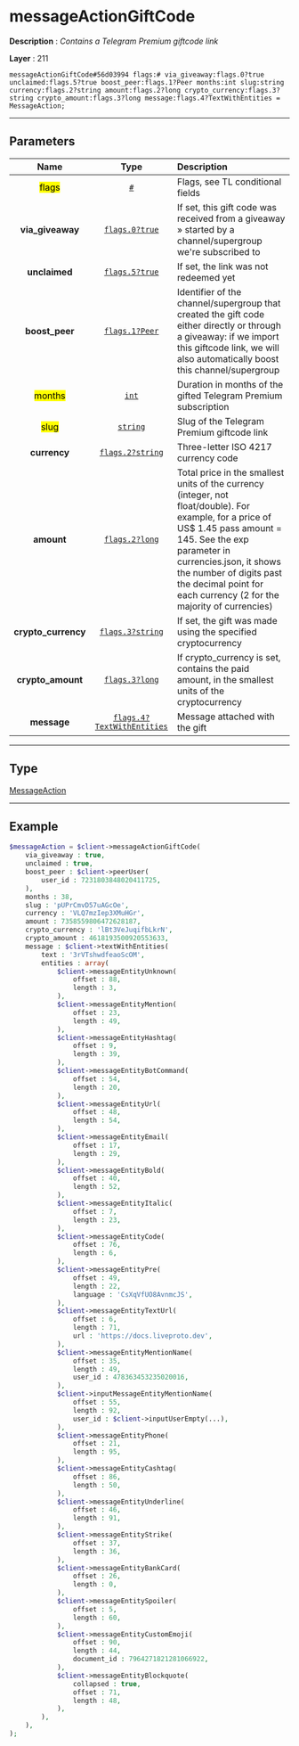 # messageActionGiftCode

**Description** : *Contains a Telegram Premium giftcode link*

**Layer** : 211

```tl
messageActionGiftCode#56d03994 flags:# via_giveaway:flags.0?true unclaimed:flags.5?true boost_peer:flags.1?Peer months:int slug:string currency:flags.2?string amount:flags.2?long crypto_currency:flags.3?string crypto_amount:flags.3?long message:flags.4?TextWithEntities = MessageAction;
```

---

## Parameters

| Name | Type | Description |
| :---: | :---: | :--- |
| <mark>flags</mark> | [`#`](type/#) | Flags, see TL conditional fields |
| **via_giveaway** | [`flags.0?true`](type/true) | If set, this gift code was received from a giveaway » started by a channel/supergroup we're subscribed to |
| **unclaimed** | [`flags.5?true`](type/true) | If set, the link was not redeemed yet |
| **boost_peer** | [`flags.1?Peer`](type/Peer) | Identifier of the channel/supergroup that created the gift code either directly or through a giveaway: if we import this giftcode link, we will also automatically boost this channel/supergroup |
| <mark>months</mark> | [`int`](type/int) | Duration in months of the gifted Telegram Premium subscription |
| <mark>slug</mark> | [`string`](type/string) | Slug of the Telegram Premium giftcode link |
| **currency** | [`flags.2?string`](type/string) | Three-letter ISO 4217 currency code |
| **amount** | [`flags.2?long`](type/long) | Total price in the smallest units of the currency (integer, not float/double). For example, for a price of US$ 1.45 pass amount = 145. See the exp parameter in currencies.json, it shows the number of digits past the decimal point for each currency (2 for the majority of currencies) |
| **crypto_currency** | [`flags.3?string`](type/string) | If set, the gift was made using the specified cryptocurrency |
| **crypto_amount** | [`flags.3?long`](type/long) | If crypto_currency is set, contains the paid amount, in the smallest units of the cryptocurrency |
| **message** | [`flags.4?TextWithEntities`](type/TextWithEntities) | Message attached with the gift |

---

## Type

[MessageAction](type/MessageAction)

---

## Example

```php
$messageAction = $client->messageActionGiftCode(
	via_giveaway : true,
	unclaimed : true,
	boost_peer : $client->peerUser(
		user_id : 7231803848020411725,
	),
	months : 38,
	slug : 'pUPrCmvD57uAGcOe',
	currency : 'VLQ7mzIep3XMuHGr',
	amount : 7358559806472628187,
	crypto_currency : 'lBt3VeJuqifbLkrN',
	crypto_amount : 4618193500920553633,
	message : $client->textWithEntities(
		text : '3rVTshwdfeaoScOM',
		entities : array(
			$client->messageEntityUnknown(
				offset : 88,
				length : 3,
			),
			$client->messageEntityMention(
				offset : 23,
				length : 49,
			),
			$client->messageEntityHashtag(
				offset : 9,
				length : 39,
			),
			$client->messageEntityBotCommand(
				offset : 54,
				length : 20,
			),
			$client->messageEntityUrl(
				offset : 48,
				length : 54,
			),
			$client->messageEntityEmail(
				offset : 17,
				length : 29,
			),
			$client->messageEntityBold(
				offset : 40,
				length : 52,
			),
			$client->messageEntityItalic(
				offset : 7,
				length : 23,
			),
			$client->messageEntityCode(
				offset : 76,
				length : 6,
			),
			$client->messageEntityPre(
				offset : 49,
				length : 22,
				language : 'CsXqVfUO8AvnmcJS',
			),
			$client->messageEntityTextUrl(
				offset : 6,
				length : 71,
				url : 'https://docs.liveproto.dev',
			),
			$client->messageEntityMentionName(
				offset : 35,
				length : 49,
				user_id : 478363453235020016,
			),
			$client->inputMessageEntityMentionName(
				offset : 55,
				length : 92,
				user_id : $client->inputUserEmpty(...),
			),
			$client->messageEntityPhone(
				offset : 21,
				length : 95,
			),
			$client->messageEntityCashtag(
				offset : 86,
				length : 50,
			),
			$client->messageEntityUnderline(
				offset : 46,
				length : 91,
			),
			$client->messageEntityStrike(
				offset : 37,
				length : 36,
			),
			$client->messageEntityBankCard(
				offset : 26,
				length : 0,
			),
			$client->messageEntitySpoiler(
				offset : 5,
				length : 60,
			),
			$client->messageEntityCustomEmoji(
				offset : 90,
				length : 44,
				document_id : 7964271821281066922,
			),
			$client->messageEntityBlockquote(
				collapsed : true,
				offset : 71,
				length : 48,
			),
		),
	),
);
```